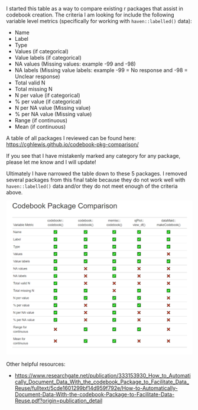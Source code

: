 I started this table as a way to compare existing r packages that assist in codebook creation. The criteria I am looking for include the following variable level metrics (specifically for working with `haven::labelled()` data):

- Name
- Label
- Type
- Values (if categorical)
- Value labels (if categorical)
- NA values (Missing values: example -99 and -98)
- NA labels (Missing value labels: example -99 = No response and -98 = Unclear response)
- Total valid N
- Total missing N
- N per value (if categorical)
- % per value (if categorical)
- N per NA value (Missing value)
- % per NA value (Missing value)
- Range (if continuous)
- Mean (if continuous)

A table of all packages I reviewed can be found here: https://cghlewis.github.io/codebook-pkg-comparison/

If you see that I have mistakenly marked any category for any package, please let me know and I will update!

Ultimately I have narrowed the table down to these 5 packages. I removed several packages from this final table because they do not work well with `haven::labelled()` data and/or they do not meet enough of the criteria above.

![](https://github.com/Cghlewis/codebook-pkg-comparison/blob/main/img.PNG)

Other helpful resources: 

- https://www.researchgate.net/publication/333153930_How_to_Automatically_Document_Data_With_the_codebook_Package_to_Facilitate_Data_Reuse/fulltext/5cde1601299bf14d959f792e/How-to-Automatically-Document-Data-With-the-codebook-Package-to-Facilitate-Data-Reuse.pdf?origin=publication_detail
